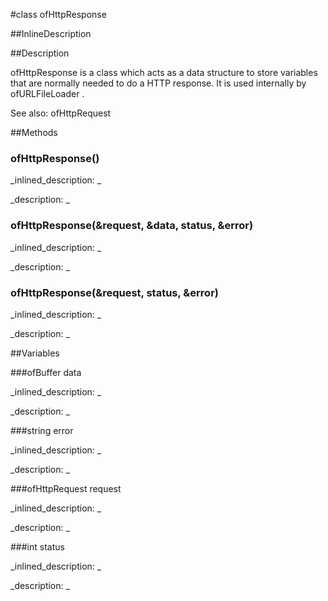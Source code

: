 #class ofHttpResponse


<!--
_visible: True_
_advanced: False_
_istemplated: False_
_extends: _
-->

##InlineDescription






##Description

ofHttpResponse is a class which acts as a data structure to store variables that are normally needed to do a HTTP response. It is used internally by ofURLFileLoader .

See also: ofHttpRequest





##Methods



### ofHttpResponse()

<!--
_syntax: ofHttpResponse()_
_name: ofHttpResponse_
_returns: _
_returns_description: _
_parameters: _
_access: public_
_version_started: 007_
_version_deprecated: _
_summary: _
_constant: False_
_static: False_
_visible: True_
_advanced: False_
-->

_inlined_description: _







_description: _







<!----------------------------------------------------------------------------->

### ofHttpResponse(&request, &data, status, &error)

<!--
_syntax: ofHttpResponse(&request, &data, status, &error)_
_name: ofHttpResponse_
_returns: _
_returns_description: _
_parameters: const ofHttpRequest &request, const ofBuffer &data, int status, const string &error_
_access: public_
_version_started: 007_
_version_deprecated: _
_summary: _
_constant: False_
_static: False_
_visible: True_
_advanced: False_
-->

_inlined_description: _







_description: _







<!----------------------------------------------------------------------------->

### ofHttpResponse(&request, status, &error)

<!--
_syntax: ofHttpResponse(&request, status, &error)_
_name: ofHttpResponse_
_returns: _
_returns_description: _
_parameters: const ofHttpRequest &request, int status, const string &error_
_access: public_
_version_started: 007_
_version_deprecated: _
_summary: _
_constant: False_
_static: False_
_visible: True_
_advanced: False_
-->

_inlined_description: _







_description: _







<!----------------------------------------------------------------------------->

##Variables



###ofBuffer data

<!--
_name: data_
_type: ofBuffer_
_access: public_
_version_started: 007_
_version_deprecated: _
_summary: _
_visible: True_
_constant: True_
_advanced: False_
-->

_inlined_description: _







_description: _







<!----------------------------------------------------------------------------->

###string error

<!--
_name: error_
_type: string_
_access: public_
_version_started: 007_
_version_deprecated: _
_summary: _
_visible: True_
_constant: True_
_advanced: False_
-->

_inlined_description: _







_description: _







<!----------------------------------------------------------------------------->

###ofHttpRequest request

<!--
_name: request_
_type: ofHttpRequest_
_access: public_
_version_started: 007_
_version_deprecated: _
_summary: _
_visible: True_
_constant: True_
_advanced: False_
-->

_inlined_description: _







_description: _







<!----------------------------------------------------------------------------->

###int status

<!--
_name: status_
_type: int_
_access: public_
_version_started: 007_
_version_deprecated: _
_summary: _
_visible: True_
_constant: True_
_advanced: False_
-->

_inlined_description: _







_description: _







<!----------------------------------------------------------------------------->

